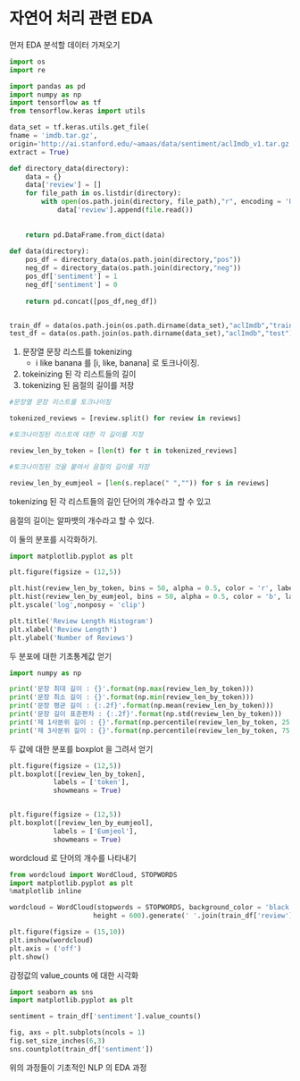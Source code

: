 # 자연어 처리 관련 EDA



먼저 EDA 분석할 데이터 가져오기



```python
import os
import re

import pandas as pd
import numpy as np
import tensorflow as tf
from tensorflow.keras import utils

data_set = tf.keras.utils.get_file(
fname = 'imdb.tar.gz',
origin='http://ai.stanford.edu/~amaas/data/sentiment/aclImdb_v1.tar.gz',
extract = True)

def directory_data(directory):
    data = {}
    data['review'] = []
    for file_path in os.listdir(directory):
        with open(os.path.join(directory, file_path),"r", encoding = 'UTF-8') as file:
            data['review'].append(file.read())
            
            
    return pd.DataFrame.from_dict(data)    
    
def data(directory):
    pos_df = directory_data(os.path.join(directory,"pos"))
    neg_df = directory_data(os.path.join(directory,"neg"))
    pos_df['sentiment'] = 1
    neg_df['sentiment'] = 0
    
    return pd.concat([pos_df,neg_df]) 


train_df = data(os.path.join(os.path.dirname(data_set),"aclImdb","train"))
test_df = data(os.path.join(os.path.dirname(data_set),"aclImdb","test"))
```



1. 문장열 문장 리스트를 tokenizing
   - i like banana 를 [i, like, banana] 로 토크나이징.
2. tokeinizing 된 각 리스트들의 길이
3. tokenizing 된 음절의 길이를 저장



```python
#문장열 문장 리스트를 토크나이징

tokenized_reviews = [review.split() for review in reviews]

#토크나이징된 리스트에 대한 각 길이를 지정

review_len_by_token = [len(t) for t in tokenized_reviews]

#토크나이징된 것을 붙여서 음절의 길이를 저장

review_len_by_eumjeol = [len(s.replace(" ","")) for s in reviews]
```



tokenizing 된 각 리스트들의 길인 단어의 개수라고 할 수 있고

음절의 길이는 알파뱃의 개수라고 할 수 있다.

이 둘의 분포를 시각화하기.



```python
import matplotlib.pyplot as plt

plt.figure(figsize = (12,5))

plt.hist(review_len_by_token, bins = 50, alpha = 0.5, color = 'r', label = 'word')
plt.hist(review_len_by_eumjeol, bins = 50, alpha = 0.5, color = 'b', label = 'alphabet')
plt.yscale('log',nonposy = 'clip')

plt.title('Review Length Histogram')
plt.xlabel('Review Length')
plt.ylabel('Number of Reviews')

```



두 분포에 대한 기초통계값 얻기



```python
import numpy as np

print('문장 최대 길이 : {}'.format(np.max(review_len_by_token)))
print('문장 최소 길이 : {}'.format(np.min(review_len_by_token)))
print('문장 평균 길이 : {:.2f}'.format(np.mean(review_len_by_token)))
print('문장 길이 표준편차 : {:.2f}'.format(np.std(review_len_by_token)))
print('제 1사분위 길이 : {}'.format(np.percentile(review_len_by_token, 25)))
print('제 3사분위 길이 : {}'.format(np.percentile(review_len_by_token, 75)))
```



두 값에 대한 분포를 boxplot 을 그려서 얻기



```python
plt.figure(figsize = (12,5))
plt.boxplot([review_len_by_token],
           labels = ['token'],
           showmeans = True)


plt.figure(figsize = (12,5))
plt.boxplot([review_len_by_eumjeol],
           labels = ['Eumjeol'],
           showmeans = True)
```



wordcloud 로 단어의 개수를 나타내기



```python
from wordcloud import WordCloud, STOPWORDS
import matplotlib.pyplot as plt
%matplotlib inline

wordcloud = WordCloud(stopwords = STOPWORDS, background_color = 'black', width = 800,
                     height = 600).generate(' '.join(train_df['review']))

plt.figure(figsize = (15,10))
plt.imshow(wordcloud)
plt.axis = ('off')
plt.show()
```



감정값의 value_counts 에 대한 시각화



```python
import seaborn as sns
import matplotlib.pyplot as plt

sentiment = train_df['sentiment'].value_counts()

fig, axs = plt.subplots(ncols = 1)
fig.set_size_inches(6,3)
sns.countplot(train_df['sentiment'])

```



위의 과정들이 기초적인 NLP 의 EDA 과정



